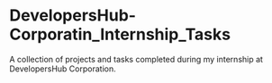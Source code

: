 # DevelopersHub-Corporatin_Internship_Tasks
A collection of projects and tasks completed during my internship at DevelopersHub Corporation.
